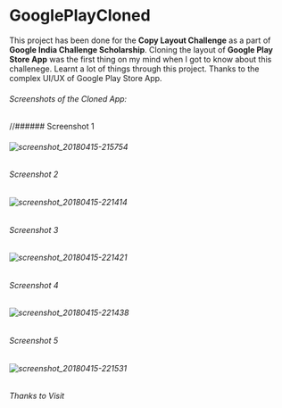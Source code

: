 # GooglePlayCloned

This project has been done for the **Copy Layout Challenge** as a part of **Google India Challenge Scholarship**. Cloning the layout of **Google Play Store App** was the first thing on my mind when I got to know about this challenege. Learnt a lot of things through this project. Thanks to the complex UI/UX of Google Play Store App.

###### Screenshots of the Cloned App:

//###### Screenshot 1


###### ![screenshot_20180415-215754](https://user-images.githubusercontent.com/19844292/38781274-f3426288-40ff-11e8-88ed-b5c810f0ad8e.png)

###### Screenshot 2

###### ![screenshot_20180415-221414](https://user-images.githubusercontent.com/19844292/38781275-f36f653a-40ff-11e8-933c-2daadce3e5d7.png)

###### Screenshot 3

###### ![screenshot_20180415-221421](https://user-images.githubusercontent.com/19844292/38781276-f39baa78-40ff-11e8-8e33-92a2dfee57ef.png)

###### Screenshot 4

###### ![screenshot_20180415-221438](https://user-images.githubusercontent.com/19844292/38781279-f3f57ff8-40ff-11e8-8293-b193f361ec49.png)

###### Screenshot 5

###### ![screenshot_20180415-221531](https://user-images.githubusercontent.com/19844292/38781282-f44b921c-40ff-11e8-8392-23bdf9161703.png)


###### Thanks to Visit

